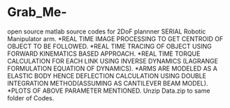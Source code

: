 # Grab_Me-

open source matlab source codes for 2DoF plannner SERIAL Robotic Manipulator arm.
*REAL TIME IMAGE PROCESSING TO GET CENTROID OF OBJECT TO BE FOLLOWED.
*REAL TIME TRACING OF OBJECT USING FORWARD KINEMATICS BASED APPROACH.
*REAL TIME TORQUE CALCULATION FOR EACH LINK USING INVERSE DYNAMICS (LAGRANGE FORMULATION EQUATION OF DYNAMICS).
*ARMS ARE MODELED AS A ELASTIC BODY HENCE DEFLECTION CALCULATION USING DOUBLE INTEGRATION METHOD(ASSUMING AS CANTILEVER BEAM MODEL).
*PLOTS OF ABOVE PARAMETER MENTIONED.
Unzip Data.zip to same folder of Codes.
